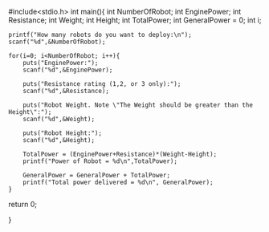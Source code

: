 #include<stdio.h>
int main(){
    int NumberOfRobot;
    int EnginePower;
    int Resistance;
    int Weight;
    int Height;
    int TotalPower;
    int GeneralPower = 0;
    int i;
    
    printf("How many robots do you want to deploy:\n");
    scanf("%d",&NumberOfRobot);
    
    for(i=0; i<NumberOfRobot; i++){
        puts("EnginePower:");
        scanf("%d",&EnginePower);
        
        puts("Resistance rating (1,2, or 3 only):");
        scanf("%d",&Resistance);
        
        puts("Robot Weight. Note \"The Weight should be greater than the Height\":");
        scanf("%d",&Weight);
        
        puts("Robot Height:");
        scanf("%d",&Height);
        
        TotalPower = (EnginePower+Resistance)*(Weight-Height);
        printf("Power of Robot = %d\n",TotalPower);
        
        GeneralPower = GeneralPower + TotalPower; 
        printf("Total power delivered = %d\n", GeneralPower);
    }
 return 0;
    
}
